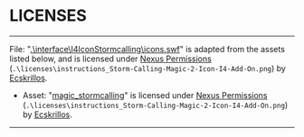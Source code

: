 # LICENSES

---

File: "[.\interface\I4IconStormcalling\icons.swf](https://www.nexusmods.com/skyrimspecialedition/mods/92189)" is adapted from the assets listed below, and is licensed under [Nexus Permissions](https://www.nexusmods.com/skyrimspecialedition/mods/92189) (`.\licenses\instructions_Storm-Calling-Magic-2-Icon-I4-Add-On.png`) by [Ecskrillos](https://www.nexusmods.com/users/22016239).

- Asset: "[magic_stormcalling](https://www.nexusmods.com/skyrimspecialedition/mods/92189)" is licensed under [Nexus Permissions](https://www.nexusmods.com/skyrimspecialedition/mods/92189) (`.\licenses\instructions_Storm-Calling-Magic-2-Icon-I4-Add-On.png`) by [Ecskrillos](https://www.nexusmods.com/users/22016239).

---
